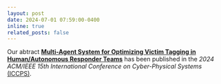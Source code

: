 ```yaml
---
layout: post
date: 2024-07-01 07:59:00-0400
inline: true
related_posts: false
---
```


Our abtract **[Multi-Agent System for Optimizing Victim Tagging in Human/Autonomous Responder Teams](https://ieeexplore.ieee.org/document/10571639)** has been published in the _2024 ACM/IEEE 15th International Conference on Cyber-Physical Systems_ [(ICCPS)](https://ieeexplore.ieee.org/xpl/conhome/1800417/all-proceedings).
